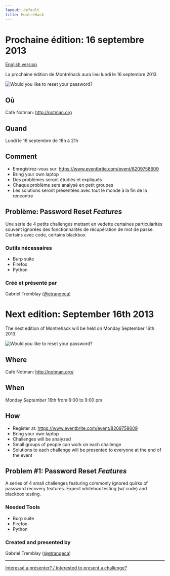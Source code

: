 ```yaml
---
layout: default
title: MontréHack
---
```


# Prochaine édition: 16 septembre 2013
[English version](#english)

La prochaine édition de Montréhack aura lieu lundi le 16 septembre 2013.

![Would you like to reset your password?](http://i.imgur.com/fvamN2L.png)

## Où
Café Notman: http://notman.org

## Quand
Lundi le 16 septembre de 18h à 21h

## Comment
* Enregistrez-vous sur: https://www.eventbrite.com/event/8209758609
* Bring your own laptop
* Des problèmes seront étudiés et expliqués
* Chaque problème sera analysé en petit groupes
* Les solutions seront présentées avec tout le monde à la fin de la rencontre

## Problème: Password Reset _Features_

Une série de 4 petits challenges mettant en vedette certaines particularités souvent ignorées des fonctionnalités de récupération de mot de passe. Certains avec code, certains blackbox.

### Outils nécessaires
* Burp suite 
* Firefox 
* Python

### Créé et présenté par

Gabriel Tremblay ([@etrangeca](https://twitter.com/etrangeca))


<a id="english"></a>
# Next edition: September 16th 2013

The next edition of Montrehack will be held on Monday September 16th 2013.

![Would you like to reset your password?](http://i.imgur.com/fvamN2L.png)

## Where
Café Notman: http://notman.org/

## When
Monday September 16th from 6:00 to 9:00 pm

## How
* Register at: https://www.eventbrite.com/event/8209758609
* Bring your own laptop
* Challenges will be analyzed
* Small groups of people can work on each challenge
* Solutions to each challenge will be presented to everyone at the end of the event

## Problem #1: Password Reset _Features_

A series of 4 small challenges featuring commonly ignored quirks of password recovery features. Expect whitebox testing (w/ code) and blackbox testing.

### Needed Tools
* Burp suite
* Firefox
* Python

### Created and presented by

Gabriel Tremblay ([@etrangeca](https://twitter.com/etrangeca))


<hr/>

[Intéressé a présenter? / Interested to present a challenge?](https://github.com/montrehack/montrehack.github.com/wiki/Present-at-Montrehack)
